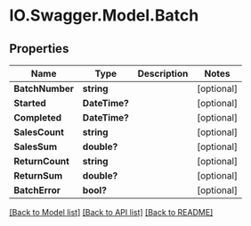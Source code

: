 # IO.Swagger.Model.Batch
## Properties

Name | Type | Description | Notes
------------ | ------------- | ------------- | -------------
**BatchNumber** | **string** |  | [optional] 
**Started** | **DateTime?** |  | [optional] 
**Completed** | **DateTime?** |  | [optional] 
**SalesCount** | **string** |  | [optional] 
**SalesSum** | **double?** |  | [optional] 
**ReturnCount** | **string** |  | [optional] 
**ReturnSum** | **double?** |  | [optional] 
**BatchError** | **bool?** |  | [optional] 

[[Back to Model list]](../README.md#documentation-for-models) [[Back to API list]](../README.md#documentation-for-api-endpoints) [[Back to README]](../README.md)

